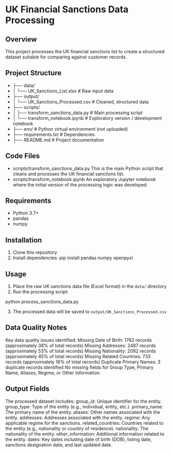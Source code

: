 # UK Financial Sanctions Data Processing

## Overview
This project processes the UK financial sanctions list to create a structured dataset suitable for comparing against customer records.

## Project Structure

- ├── data/
- │   └── UK_Sanctions_List.xlsx         # Raw input data
- ├── output/
- │   └── UK_Sanctions_Processed.csv     # Cleaned, structured data
- ├── scripts/
- │   ├── transform_sanctions_data.py    # Main processing script
- │   └── transform_notebook.ipynb       # Exploratory version / development notebook
- ├── env/                               # Python virtual environment (not uploaded)
- ├── requirements.txt                   # Dependencies
- ├── README.md                          # Project documentation

## Code Files

- scripts/transform_sanctions_data.py  This is the main Python script that cleans and processes the UK financial sanctions list.
- scripts/transform_notebook.ipynb   An exploratory Jupyter notebook where the initial version of the processing logic was developed.

## Requirements
- Python 3.7+
- pandas
- numpy

## Installation
1. Clone this repository
2. Install dependencies:
pip install pandas numpy openpyxl

## Usage
1. Place the raw UK sanctions data file (Excel format) in the `data/` directory
2. Run the processing script:

python process_sanctions_data.py

3. The processed data will be saved to `output/UK_Sanctions_Processed.csv`

## Data Quality Notes
Key data quality issues identified:
    Missing Date of Birth: 1782 records (approximately 38% of total records)
    Missing Addresses: 2487 records (approximately 53% of total records)
    Missing Nationality: 2092 records (approximately 45% of total records)
    Missing Related Countries: 733 records (approximately 16% of total records)
    Duplicate Primary Names: 3 duplicate records identified
    No missing fields for Group Type, Primary Name, Aliases, Regime, or Other Information.

## Output Fields
The processed dataset includes:
group_id: Unique identifier for the entity.
group_type: Type of the entity (e.g., individual, entity, etc.).
primary_name: The primary name of the entity.
aliases: Other names associated with the entity.
addresses: Addresses associated with the entity.
regime: Any applicable regime for the sanctions.
related_countries: Countries related to the entity (e.g., nationality or country of residence).
nationality: The nationality of the entity.
other_information: Additional information related to the entity.
dates: Key dates including date of birth (DOB), listing date, sanctions designation date, and last updated date.